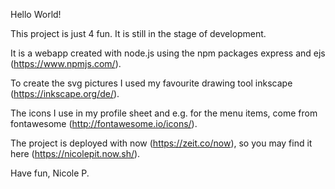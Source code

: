 Hello World!
 
This project is just 4 fun. It is still in the stage of development.

It is a webapp created with node.js using the npm packages express and ejs (https://www.npmjs.com/).

To create the svg pictures I used my favourite drawing tool inkscape (https://inkscape.org/de/).

The icons I use in my profile sheet and e.g. for the menu items, come from fontawesome (http://fontawesome.io/icons/).

The project is deployed with now (https://zeit.co/now), so you may find it here (https://nicolepit.now.sh/).

Have fun,
Nicole P.

